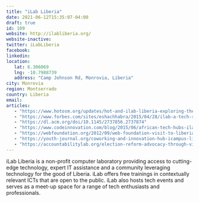 ```yaml
---
title: "iLab Liberia"
date: 2021-06-12T15:35:07-04:00
draft: true
id: 109
website: http://ilabliberia.org/
website-inactive: 
twitter: iLabLiberia
facebook: 
linkedin: 
location: 
   lat: 6.306069
   lng: -10.7988739
   address: "Camp Johnson Rd, Monrovia, Liberia"
city: Monrovia
region: Montserrado
country: Liberia
email: 
articles:
   - "https://www.hotosm.org/updates/hot-and-ilab-liberia-exploring-the-potential-of-machine-learning-to-augment-human-mappers-in-monrovia/"
   - "https://www.forbes.com/sites/eshachhabra/2015/04/28/ilab-a-tech-refuge-in-liberias-capital-finds-solutions-to-ebola-crisis/?sh=3eab1d4a71ff"
   - "https://dl.acm.org/doi/10.1145/2737856.2737874"
   - "https://www.codeinnovation.com/blog/2015/06/african-tech-hubs-ilab-liberia"
   - "https://webfoundation.org/2012/09/web-foundation-visit-to-liberia/"
   - "https://youth-journal.org/coworking-and-innovation-hub-icampus-liberia-model"
   - "https://accountabilitylab.org/election-reform-advocacy-through-visual-storytelling/"
---
```

iLab Liberia is a non-profit computer laboratory providing access to cutting-edge technology, expert IT assistance and a community leveraging technology for the good of Liberia. iLab offers free trainings in contextually relevant ICTs that are open to the public. iLab also hosts tech events and serves as a meet-up space for a range of tech enthusiasts and professionals. 

